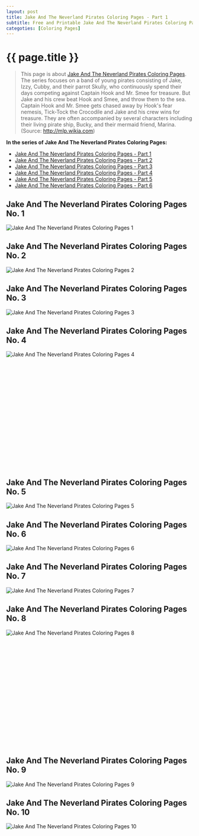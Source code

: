 ```yaml
---
layout: post
title: Jake And The Neverland Pirates Coloring Pages - Part 1
subtitle: Free and Printable Jake And The Neverland Pirates Coloring Pages - Part 1
categoties: [Coloring Pages]
---
```

{{ page.title }}
================
> This page is about [Jake And The Neverland Pirates Coloring Pages](https://hoanghabelle.github.io/). The series focuses on a band of young pirates consisting of Jake, Izzy, Cubby, and their parrot Skully, who continuously spend their days competing against Captain Hook and Mr. Smee for treasure. But Jake and his crew beat Hook and Smee, and throw them to the sea. Captain Hook and Mr. Smee gets chased away by Hook's fear nemesis, Tick-Tock the Crocodile and Jake and his crew wins for treasure. They are often accompanied by several characters including their living pirate ship, Bucky, and their mermaid friend, Marina. (Source: http://mlp.wikia.com)

**In the series of Jake And The Neverland Pirates Coloring Pages:**

* [Jake And The Neverland Pirates Coloring Pages - Part 1](https://hoanghabelle.github.io/2017/11/15/Jake-And-The-Neverland-Pirates-Coloring-Pages-part-1.html)
* [Jake And The Neverland Pirates Coloring Pages - Part 2](https://hoanghabelle.github.io/2017/11/15/Jake-And-The-Neverland-Pirates-Coloring-Pages-part-2.html)
* [Jake And The Neverland Pirates Coloring Pages - Part 3](https://hoanghabelle.github.io/2017/11/15/Jake-And-The-Neverland-Pirates-Coloring-Pages-part-3.html)
* [Jake And The Neverland Pirates Coloring Pages - Part 4](https://hoanghabelle.github.io/2017/11/15/Jake-And-The-Neverland-Pirates-Coloring-Pages-part-4.html)
* [Jake And The Neverland Pirates Coloring Pages - Part 5](https://hoanghabelle.github.io/2017/11/15/Jake-And-The-Neverland-Pirates-Coloring-Pages-part-5.html)
* [Jake And The Neverland Pirates Coloring Pages - Part 6](https://hoanghabelle.github.io/2017/11/15/Jake-And-The-Neverland-Pirates-Coloring-Pages-part-6.html)
## Jake And The Neverland Pirates Coloring Pages No. 1
![Jake And The Neverland Pirates Coloring Pages 1](https://hoanghabelle.github.io/img1/Jake-And-The-Neverland-Pirates-Coloring-Pages%20(1).jpg "Jake And The Neverland Pirates Coloring Pages 1")

## Jake And The Neverland Pirates Coloring Pages No. 2
![Jake And The Neverland Pirates Coloring Pages 2](https://hoanghabelle.github.io/img1/Jake-And-The-Neverland-Pirates-Coloring-Pages%20(2).jpg "Jake And The Neverland Pirates Coloring Pages 2")

## Jake And The Neverland Pirates Coloring Pages No. 3
![Jake And The Neverland Pirates Coloring Pages 3](https://hoanghabelle.github.io/img1/Jake-And-The-Neverland-Pirates-Coloring-Pages%20(3).jpg "Jake And The Neverland Pirates Coloring Pages 3")

## Jake And The Neverland Pirates Coloring Pages No. 4
![Jake And The Neverland Pirates Coloring Pages 4](https://hoanghabelle.github.io/img1/Jake-And-The-Neverland-Pirates-Coloring-Pages%20(4).jpg "Jake And The Neverland Pirates Coloring Pages 4")

<script async src="//pagead2.googlesyndication.com/pagead/js/adsbygoogle.js"></script><!-- Texxtonly --><ins class="adsbygoogle" style="display:inline-block;width:336px;height:280px" data-ad-client="ca-pub-6753140515841889" data-ad-slot="3207852233"></ins><script>(adsbygoogle = window.adsbygoogle || []).push({}); </script>

## Jake And The Neverland Pirates Coloring Pages No. 5
![Jake And The Neverland Pirates Coloring Pages 5](https://hoanghabelle.github.io/img1/Jake-And-The-Neverland-Pirates-Coloring-Pages%20(5).jpg "Jake And The Neverland Pirates Coloring Pages 5")

## Jake And The Neverland Pirates Coloring Pages No. 6
![Jake And The Neverland Pirates Coloring Pages 6](https://hoanghabelle.github.io/img1/Jake-And-The-Neverland-Pirates-Coloring-Pages%20(6).jpg "Jake And The Neverland Pirates Coloring Pages 6")

## Jake And The Neverland Pirates Coloring Pages No. 7
![Jake And The Neverland Pirates Coloring Pages 7](https://hoanghabelle.github.io/img1/Jake-And-The-Neverland-Pirates-Coloring-Pages%20(7).jpg "Jake And The Neverland Pirates Coloring Pages 7")

## Jake And The Neverland Pirates Coloring Pages No. 8
![Jake And The Neverland Pirates Coloring Pages 8](https://hoanghabelle.github.io/img1/Jake-And-The-Neverland-Pirates-Coloring-Pages%20(8).jpg "Jake And The Neverland Pirates Coloring Pages 8")

<script async src="//pagead2.googlesyndication.com/pagead/js/adsbygoogle.js"></script><!-- Texxtonly --><ins class="adsbygoogle" style="display:inline-block;width:336px;height:280px" data-ad-client="ca-pub-6753140515841889" data-ad-slot="3207852233"></ins><script>(adsbygoogle = window.adsbygoogle || []).push({}); </script>

## Jake And The Neverland Pirates Coloring Pages No. 9
![Jake And The Neverland Pirates Coloring Pages 9](https://hoanghabelle.github.io/img1/Jake-And-The-Neverland-Pirates-Coloring-Pages%20(9).jpg "Jake And The Neverland Pirates Coloring Pages 9")

## Jake And The Neverland Pirates Coloring Pages No. 10
![Jake And The Neverland Pirates Coloring Pages 10](https://hoanghabelle.github.io/img1/Jake-And-The-Neverland-Pirates-Coloring-Pages%20(10).jpg "Jake And The Neverland Pirates Coloring Pages 10")

